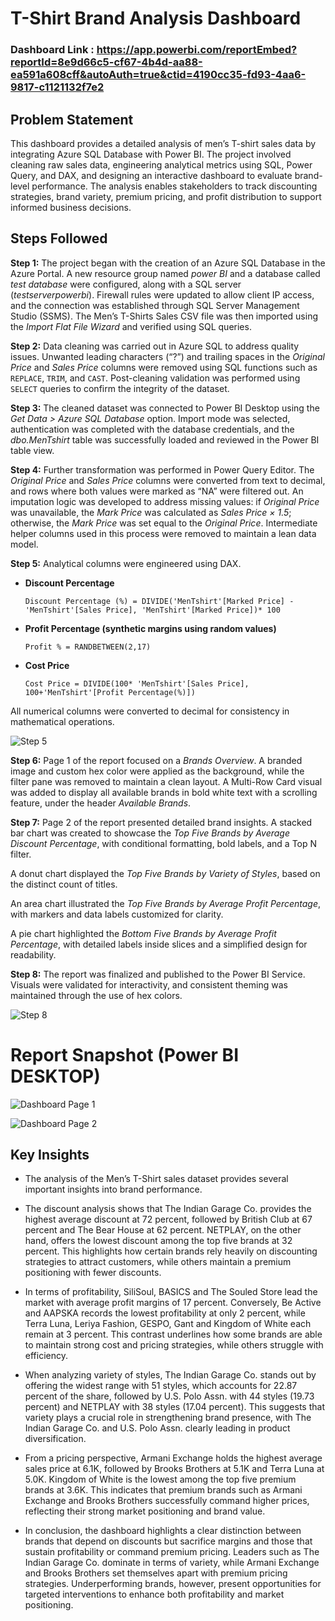 # T-Shirt Brand Analysis Dashboard

### Dashboard Link : https://app.powerbi.com/reportEmbed?reportId=8e9d66c5-cf67-4b4d-aa88-ea591a608cff&autoAuth=true&ctid=4190cc35-fd93-4aa6-9817-c1121132f7e2

## Problem Statement

This dashboard provides a detailed analysis of men’s T-shirt sales data by integrating Azure SQL Database with Power BI. The project involved cleaning raw sales data, engineering analytical metrics using SQL, Power Query, and DAX, and designing an interactive dashboard to evaluate brand-level performance. The analysis enables stakeholders to track discounting strategies, brand variety, premium pricing, and profit distribution to support informed business decisions.


## Steps Followed  

**Step 1:** The project began with the creation of an Azure SQL Database in the Azure Portal. A new resource group named *power BI* and a database called *test database* were configured, along with a SQL server (*testserverpowerbi*). Firewall rules were updated to allow client IP access, and the connection was established through SQL Server Management Studio (SSMS). The Men’s T-Shirts Sales CSV file was then imported using the *Import Flat File Wizard* and verified using SQL queries.  

**Step 2:** Data cleaning was carried out in Azure SQL to address quality issues. Unwanted leading characters (“?”) and trailing spaces in the *Original Price* and *Sales Price* columns were removed using SQL functions such as `REPLACE`, `TRIM`, and `CAST`. Post-cleaning validation was performed using `SELECT` queries to confirm the integrity of the dataset.  

**Step 3:** The cleaned dataset was connected to Power BI Desktop using the *Get Data > Azure SQL Database* option. Import mode was selected, authentication was completed with the database credentials, and the *dbo.MenTshirt* table was successfully loaded and reviewed in the Power BI table view.  

**Step 4:** Further transformation was performed in Power Query Editor. The *Original Price* and *Sales Price* columns were converted from text to decimal, and rows where both values were marked as “NA” were filtered out. An imputation logic was developed to address missing values: if *Original Price* was unavailable, the *Mark Price* was calculated as *Sales Price × 1.5*; otherwise, the *Mark Price* was set equal to the *Original Price*. Intermediate helper columns used in this process were removed to maintain a lean data model.  

**Step 5:** Analytical columns were engineered using DAX.   
- **Discount Percentage**  
  ```DAX
  Discount Percentage (%) = DIVIDE('MenTshirt'[Marked Price] - 'MenTshirt'[Sales Price], 'MenTshirt'[Marked Price])* 100

- **Profit Percentage (synthetic margins using random values)**
  ```DAX
  Profit % = RANDBETWEEN(2,17) 

- **Cost Price**
  ```DAX
  Cost Price = DIVIDE(100* 'MenTshirt'[Sales Price], 100+'MenTshirt'[Profit Percentage(%)])
All numerical columns were converted to decimal for consistency in mathematical operations.

![Step 5](./images/step5.png)

**Step 6:** Page 1 of the report focused on a *Brands Overview*. A branded image and custom hex color were applied as the background, while the filter pane was removed to maintain a clean layout. A Multi-Row Card visual was added to display all available brands in bold white text with a scrolling feature, under the header *Available Brands*.  

**Step 7:** Page 2 of the report presented detailed brand insights. A stacked bar chart was created to showcase the *Top Five Brands by Average Discount Percentage*, with conditional formatting, bold labels, and a Top N filter.  

A donut chart displayed the *Top Five Brands by Variety of Styles*, based on the distinct count of titles.  

An area chart illustrated the *Top Five Brands by Average Profit Percentage*, with markers and data labels customized for clarity.  

A pie chart highlighted the *Bottom Five Brands by Average Profit Percentage*, with detailed labels inside slices and a simplified design for readability.  

**Step 8:** The report was finalized and published to the Power BI Service. Visuals were validated for interactivity, and consistent theming was maintained through the use of hex colors.

![Step 8](./images/step8.png)
 
 # Report Snapshot (Power BI DESKTOP)

 
![Dashboard Page 1](./images/Dashboard_page_1.png)

![Dashboard Page 2](./images/Dasboard_page_2.png)

## Key Insights  

- The analysis of the Men’s T-Shirt sales dataset provides several important insights into brand performance.  

- The discount analysis shows that The Indian Garage Co. provides the highest average discount at 72 percent, followed by British Club at 67 percent and The Bear House at 62 percent. NETPLAY, on the other hand, offers the lowest discount among the top five brands at 32 percent. This highlights how certain brands rely heavily on discounting strategies to attract customers, while others maintain a premium positioning with fewer discounts.  

- In terms of profitability, SiliSoul, BASICS and The Souled Store  lead the market with average profit margins of 17 percent. Conversely, Be Active and AAPSKA records the lowest profitability at only 2 percent, while Terra Luna, Leriya Fashion, GESPO, Gant and Kingdom of White each remain at 3 percent. This contrast underlines how some brands are able to maintain strong cost and pricing strategies, while others struggle with efficiency.  

- When analyzing variety of styles, The Indian Garage Co. stands out by offering the widest range with 51 styles, which accounts for 22.87 percent of the share, followed by U.S. Polo Assn. with 44 styles (19.73 percent) and NETPLAY with 38 styles (17.04 percent). This suggests that variety plays a crucial role in strengthening brand presence, with The Indian Garage Co. and U.S. Polo Assn. clearly leading in product diversification.  

- From a pricing perspective, Armani Exchange holds the highest average sales price at 6.1K, followed by Brooks Brothers at 5.1K and Terra Luna at 5.0K. Kingdom of White is the lowest among the top five premium brands at 3.6K. This indicates that premium brands such as Armani Exchange and Brooks Brothers successfully command higher prices, reflecting their strong market positioning and brand value.   

- In conclusion, the dashboard highlights a clear distinction between brands that depend on discounts but sacrifice margins and those that sustain profitability or command premium pricing. Leaders such as The Indian Garage Co. dominate in terms of variety, while Armani Exchange and Brooks Brothers set themselves apart with premium pricing strategies. Underperforming brands, however, present opportunities for targeted interventions to enhance both profitability and market positioning.  

